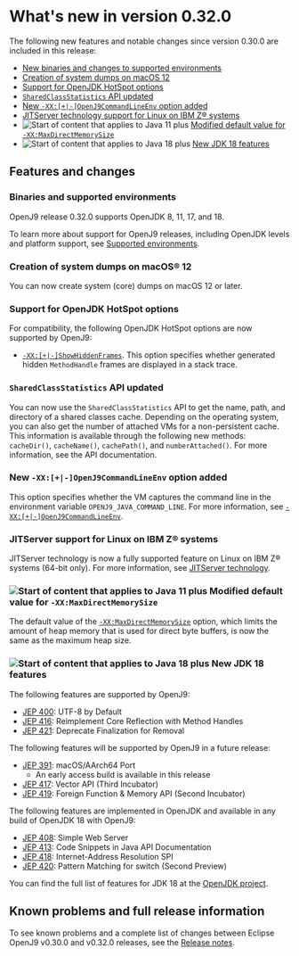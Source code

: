 <!--
* Copyright (c) 2017, 2022 IBM Corp. and others
*
* This program and the accompanying materials are made
* available under the terms of the Eclipse Public License 2.0
* which accompanies this distribution and is available at
* https://www.eclipse.org/legal/epl-2.0/ or the Apache
* License, Version 2.0 which accompanies this distribution and
* is available at https://www.apache.org/licenses/LICENSE-2.0.
*
* This Source Code may also be made available under the
* following Secondary Licenses when the conditions for such
* availability set forth in the Eclipse Public License, v. 2.0
* are satisfied: GNU General Public License, version 2 with
* the GNU Classpath Exception [1] and GNU General Public
* License, version 2 with the OpenJDK Assembly Exception [2].
*
* [1] https://www.gnu.org/software/classpath/license.html
* [2] http://openjdk.java.net/legal/assembly-exception.html
*
* SPDX-License-Identifier: EPL-2.0 OR Apache-2.0 OR GPL-2.0 WITH
* Classpath-exception-2.0 OR LicenseRef-GPL-2.0 WITH Assembly-exception
-->

# What's new in version 0.32.0

The following new features and notable changes since version 0.30.0 are included in this release:

- [New binaries and changes to supported environments](#binaries-and-supported-environments)
- [Creation of system dumps on macOS 12](#creation-of-system-dumps-on-macos-12)
- [Support for OpenJDK HotSpot options](#support-for-openjdk-hotspot-options)
- [`SharedClassStatistics` API updated](#sharedclassstatistics-api-updated)
- [New `-XX:[+|-]OpenJ9CommandLineEnv` option added](#new-xx-openj9commandlineenv-option-added)
- [JITServer technology support for Linux on IBM Z&reg; systems](#jitserver-support-for-linux-on-ibm-z-systems)
- ![Start of content that applies to Java 11 plus](cr/java11plus.png) [Modified default value for `-XX:MaxDirectMemorySize`](#modified-default-value-for-xxmaxdirectmemorysize)
- ![Start of content that applies to Java 18 plus](cr/java18plus.png) [New JDK 18 features](#new-jdk-18-features)

## Features and changes

### Binaries and supported environments

OpenJ9 release 0.32.0 supports OpenJDK 8, 11, 17, and 18.

To learn more about support for OpenJ9 releases, including OpenJDK levels and platform support, see [Supported environments](openj9_support.md).

### Creation of system dumps on macOS&reg; 12

You can now create system (core) dumps on macOS 12 or later.


### Support for OpenJDK HotSpot options

For compatibility, the following OpenJDK HotSpot options are now supported by OpenJ9:

- [`-XX:[+|-]ShowHiddenFrames`](xxshowhiddenframes.md). This option specifies whether generated hidden `MethodHandle` frames are displayed in a stack trace.

### `SharedClassStatistics` API updated

You can now use the `SharedClassStatistics` API to get the name, path, and directory of a shared classes cache. Depending on the operating system, you can also get the number of attached VMs for a non-persistent cache. This information is available through the following new methods: `cacheDir()`, `cacheName()`, `cachePath()`, and `numberAttached()`. For more information, see the API documentation.

### New `-XX:[+|-]OpenJ9CommandLineEnv` option added

This option specifies whether the VM captures the command line in the environment variable `OPENJ9_JAVA_COMMAND_LINE`. For more information, see [`-XX:[+|-]OpenJ9CommandLineEnv`](xxopenj9commandlineenv.md).

### JITServer support for Linux on IBM Z&reg; systems
JITServer technology is now a fully supported feature on Linux on IBM Z&reg; systems (64-bit only). For more information, see [JITServer technology](jitserver.md).

### ![Start of content that applies to Java 11 plus](cr/java11plus.png) Modified default value for `-XX:MaxDirectMemorySize`

The default value of the [`-XX:MaxDirectMemorySize`](xxmaxdirectmemorysize.md) option, which limits the amount of heap memory that is used for direct byte buffers, is now the same as the maximum heap size.

### ![Start of content that applies to Java 18 plus](cr/java18plus.png) New JDK 18 features

The following features are supported by OpenJ9:

- [JEP 400](https://openjdk.java.net/jeps/400): UTF-8 by Default
- [JEP 416](https://openjdk.java.net/jeps/416): Reimplement Core Reflection with Method Handles
- [JEP 421](https://openjdk.java.net/jeps/421): Deprecate Finalization for Removal

The following features will be supported by OpenJ9 in a future release:

- [JEP 391](https://openjdk.java.net/jeps/391): macOS/AArch64 Port
    - An early access build is available in this release
- [JEP 417](https://openjdk.java.net/jeps/417): Vector API (Third Incubator)
- [JEP 419](https://openjdk.java.net/jeps/419): Foreign Function & Memory API (Second Incubator)

The following features are implemented in OpenJDK and available in any build of OpenJDK 18 with OpenJ9:

- [JEP 408](https://openjdk.java.net/jeps/408): Simple Web Server
- [JEP 413](https://openjdk.java.net/jeps/413): Code Snippets in Java API Documentation
- [JEP 418](https://openjdk.java.net/jeps/418): Internet-Address Resolution SPI
- [JEP 420](https://openjdk.java.net/jeps/420): Pattern Matching for switch (Second Preview)

You can find the full list of features for JDK 18 at the [OpenJDK project](http://openjdk.java.net/projects/jdk/18/).


## Known problems and full release information

To see known problems and a complete list of changes between Eclipse OpenJ9 v0.30.0 and v0.32.0 releases, see the [Release notes](https://github.com/eclipse-openj9/openj9/blob/master/doc/release-notes/0.32/0.32.md).

<!-- ==== END OF TOPIC ==== version0.32.md ==== -->
